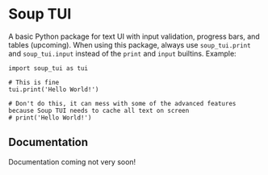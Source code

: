 # Soup TUI
A basic Python package for text UI with input validation, progress bars, and tables (upcoming). When using this package, always use `soup_tui.print` and `soup_tui.input` instead of the `print` and `input` builtins. Example:
```
import soup_tui as tui

# This is fine
tui.print('Hello World!')

# Don't do this, it can mess with some of the advanced features because Soup TUI needs to cache all text on screen
# print('Hello World!')
```
## Documentation
Documentation coming not very soon!
